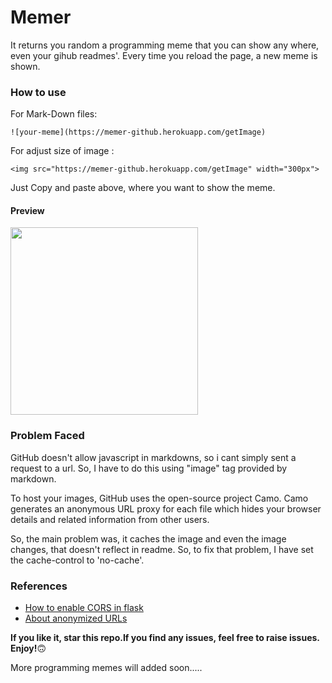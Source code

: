 # Memer

It returns you random a programming meme that you can show any where, even your gihub readmes'. Every time you reload the page, a new meme is shown.

### How to use

For Mark-Down files:

    ![your-meme](https://memer-github.herokuapp.com/getImage)

For adjust size of image :

    <img src="https://memer-github.herokuapp.com/getImage" width="300px">

Just Copy and paste above, where you want to show the meme.

#### Preview

<img src="https://memer-github.herokuapp.com/getImage" width="300px">

### Problem Faced

GitHub doesn't allow javascript in markdowns, so i cant simply sent a request to a url. So, I have to do this using "image" tag provided by markdown.

To host your images, GitHub uses the open-source project Camo. Camo generates an anonymous URL proxy for each file which hides your browser details and related information from other users.

So, the main problem was, it caches the image and even the image changes, that doesn't reflect in readme. So, to fix that problem, I have set the cache-control to 'no-cache'.

### References
- [How to enable CORS in flask](https://stackoverflow.com/questions/25594893/how-to-enable-cors-in-flask)
- [About anonymized URLs](https://docs.github.com/en/github/authenticating-to-github/keeping-your-account-and-data-secure/about-anonymized-urls)

**If you like it, star this repo.If you find any issues, feel free to raise issues. Enjoy!**:upside_down_face:

More programming memes will added soon.....
